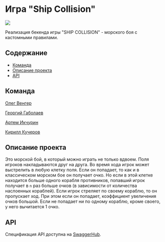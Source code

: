 # Игра "Ship Collision"

![](https://travis-ci.org/frontend-park-mail-ru/2018_1_unnamed_project.svg?branch=dev)

Реализация бекенда игры "SHIP COLLISION" - морского боя с кастомными правилами.

## Содержание

- [Команда](#команда)
- [Описание проекта](#описание-проекта)
- [API](#api)

## Команда

[Олег Венгер](https://github.com/farir1408)

[Георгий Габолаев](https://github.com/gabolaev)

[Артем Икчурин](https://github.com/a-ikchurin)

[Кирилл Кучеров](https://github.com/jpyatachkov)


## Описание проекта

Это морской бой, в который можно играть не только вдвоем. Поля игроков накладываются друг на друга. Во время хода игрок может выстрелить в любую клетку поля. Если он попадает, то как и в классическом морском бое он получает очко. Но если в этой клетке находится больше одного корабля противников, попавший игрок получает в `n` раз больше очков (в зависимости от количества наслоенных кораблей). Если игрок стреляет по своему кораблю, то он пропускает ход. При этом если он попадает, коэффициент увеличения очков большой. Если не попадает ни по одному кораблю, кроме своего, у него вычитается 1 очко.

## API

Спецификация API доступна на [SwaggerHub](https://app.swaggerhub.com/apis/jpyatachkov/ship-collision/).
